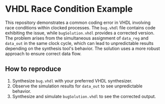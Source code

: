 # VHDL Race Condition Example
This repository demonstrates a common coding error in VHDL involving race conditions within clocked processes. The `bug.vhdl` file contains code exhibiting the issue, while `bugSolution.vhdl` provides a corrected version.  The problem arises from the simultaneous assignment of `data_reg` and `data_out` in the same clock cycle, which can lead to unpredictable results depending on the synthesis tool's behavior. The solution uses a more robust approach to ensure correct data flow.

## How to reproduce
1. Synthesize `bug.vhdl` with your preferred VHDL synthesizer.
2. Observe the simulation results for `data_out` to see unpredictable behavior.
3. Synthesize and simulate `bugSolution.vhdl` to see the corrected output.
